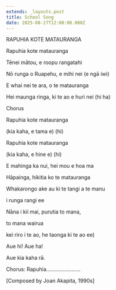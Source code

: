 ```yaml
---
extends: _layouts.post
title: School Song
date: 2025-08-27T12:00:00.000Z
---
```

RAPUHIA KOTE MATAURANGA

Rapuhia kote matauranga 

Tēnei mātou, e roopu rangatahi 

Nō runga o Ruapehu, e mihi nei (e ngā iwi)

E whai nei te ara, o te matauranga 

Hei maunga ringa, ki te ao e huri nei (hi ha)



Chorus 

Rapuhia kote matauranga 

(kia kaha, e tama e) (hi) 

Rapuhia kote matauranga 

(kia kaha, e hine e) (hi) 

E mahinga ka nui, hei mou e hoa ma 

Hāpainga, hikitia ko te matauranga 

Whakarongo ake au ki te tangi a te manu 

i runga rangi ee 

Nāna i kii mai, purutia to mana, 

to mana wairua 

kei riro i te ao, he taonga ki te ao ee) 

Aue hi! Aue ha! 

Aue kia kaha rā. 

Chorus: Rapuhia....................... 

\[Composed by Joan Akapita, 1990s]
